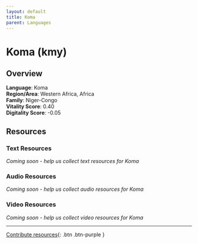 ```yaml
---
layout: default
title: Koma
parent: Languages
---
```


# Koma (kmy)

## Overview

**Language**: Koma  
**Region/Area**: Western Africa, Africa  
**Family**: Niger-Congo  
**Vitality Score**: 0.40  
**Digitality Score**: -0.05  

## Resources

### Text Resources
*Coming soon - help us collect text resources for Koma*

### Audio Resources
*Coming soon - help us collect audio resources for Koma*

### Video Resources
*Coming soon - help us collect video resources for Koma*

---

[Contribute resources](https://fairtrain.github.io/){: .btn .btn-purple }
